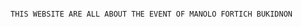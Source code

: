                                                                         THIS WEBSITE ARE ALL ABOUT THE EVENT OF MANOLO FORTICH BUKIDNON
